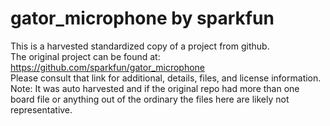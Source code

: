 
# gator_microphone by sparkfun  
This is a harvested standardized copy of a project from github.  
The original project can be found at:  
https://github.com/sparkfun/gator_microphone  
Please consult that link for additional, details, files, and license information.  
Note: It was auto harvested and if the original repo had more than one board file or anything out of the ordinary the files here are likely not representative.  
    